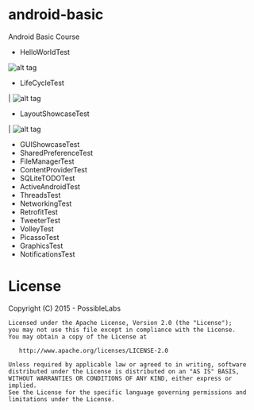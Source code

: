 # android-basic

Android Basic Course 

* HelloWorldTest

![alt tag](https://raw.githubusercontent.com/tiveor/android-basic/master/screens/helloworldtest.png)

* LifeCycleTest

| ![alt tag](https://raw.githubusercontent.com/tiveor/android-basic/master/screens/lifecycletest.gif)

* LayoutShowcaseTest

| ![alt tag](https://raw.githubusercontent.com/tiveor/android-basic/master/screens/layoutshowcasetest.gif)

* GUIShowcaseTest
* SharedPreferenceTest
* FileManagerTest
* ContentProviderTest
* SQLiteTODOTest
* ActiveAndroidTest
* ThreadsTest
* NetworkingTest
* RetrofitTest
* TweeterTest
* VolleyTest
* PicassoTest
* GraphicsTest
* NotificationsTest


# License
Copyright (C) 2015 - PossibleLabs

```
Licensed under the Apache License, Version 2.0 (the "License");
you may not use this file except in compliance with the License.
You may obtain a copy of the License at

   http://www.apache.org/licenses/LICENSE-2.0

Unless required by applicable law or agreed to in writing, software
distributed under the License is distributed on an "AS IS" BASIS,
WITHOUT WARRANTIES OR CONDITIONS OF ANY KIND, either express or implied.
See the License for the specific language governing permissions and
limitations under the License.
```


